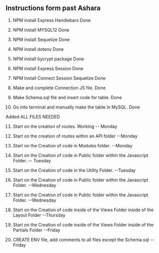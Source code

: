 ## Instructions form past Ashara

1. NPM install Express Handlebars Done

2. NPM install MYSQL12 Done 

3. NPM install Sequelize Done

4. NPM install dotenv Done

5. NPM install bycrypt package Done 

6. NPM install Express Session Done

7. NPM install Connect Session Sequelize Done

8. Make and complete Connection JS file. Done 

9. Make Schema.sql file and insert code for table. Done  
 
10. Go into terminal and manually make the table in MySQL. Done 
 
Added ALL FILES NEEDED

11. Start on the creation of routes. Working -- Monday 

12. Start on the creation of routes within an API folder --Monday

13. Start on the Creation of code in Modules folder. --Monday

14. Start on the Creation of code in Public folder within the Javascript Folder. -- Tuesday

15. Start on the Creation of code in the Utility Folder. --Tuesday

16. Start on the Creation of code in Public folder within the Javascript Folder. --Wednesday 

17. Start on the Creation of code in Public folder within the Javascript Folder. --Wednesday 


18. Start on the Creation of code inside of the Views Folder inside of the Layout Folder --Thursday

19. Start on the Creation of code inside of the Views Folder inside of the Partials Folder --Friday 

20. CREATE ENV file, add comments to all files except the Schema.sql --Friday